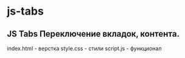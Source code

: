 # js-tabs
JS Tabs
Переключение вкладок, контента.
---------------------------
index.html - верстка
style.css - стили
script.js - функционал
